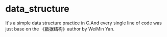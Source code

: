 data_structure
==============

It's a simple data structure practice in C.And every single line of code was just base on the 《数据结构》author by WeiMin Yan.
